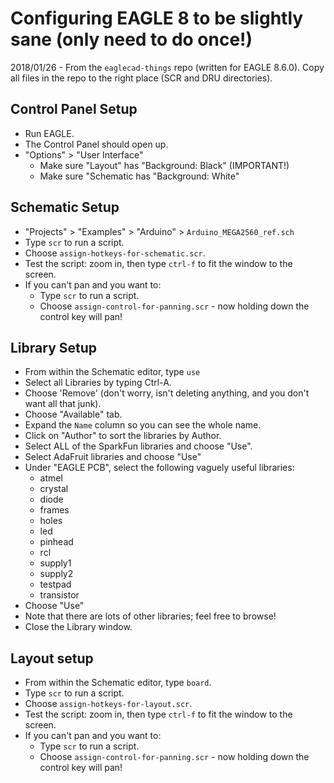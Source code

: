 # Configuring EAGLE 8 to be slightly sane (only need to do once!)

2018/01/26 - From the `eaglecad-things` repo (written for EAGLE 8.6.0). Copy all files in the repo to the right place (SCR and DRU directories).

## Control Panel Setup

- Run EAGLE.
- The Control Panel should open up.
- "Options" > "User Interface"
   - Make sure "Layout" has "Background: Black" (IMPORTANT!)
   - Make sure "Schematic has "Background: White"


## Schematic Setup

- "Projects" > "Examples" > "Arduino" > `Arduino_MEGA2560_ref.sch`
- Type `scr` to run a script.
- Choose `assign-hotkeys-for-schematic.scr`.
- Test the script: zoom in, then type `ctrl-f` to fit the window to the screen.
- If you can't pan and you want to:
   - Type `scr` to run a script.
   - Choose `assign-control-for-panning.scr` - now holding down the control key will pan!


## Library Setup

- From within the Schematic editor, type `use`
- Select all Libraries by typing Ctrl-A.
- Choose 'Remove' (don't worry, isn't deleting anything, and you don't want all that junk).
- Choose "Available" tab.
- Expand the `Name` column so you can see the whole name.
- Click on "Author" to sort the libraries by Author.
- Select ALL of the SparkFun libraries and choose "Use".
- Select AdaFruit libraries and choose "Use"
- Under "EAGLE PCB", select the following vaguely useful libraries:
   - atmel
   - crystal
   - diode
   - frames
   - holes
   - led
   - pinhead
   - rcl
   - supply1
   - supply2
   - testpad
   - transistor
- Choose "Use"
- Note that there are lots of other libraries; feel free to browse!
- Close the Library window.


## Layout setup

- From within the Schematic editor, type `board`.
- Type `scr` to run a script.
- Choose `assign-hotkeys-for-layout.scr`.
- Test the script: zoom in, then type `ctrl-f` to fit the window to the screen.
- If you can't pan and you want to:
   - Type `scr` to run a script.
   - Choose `assign-control-for-panning.scr` - now holding down the control key will pan!


